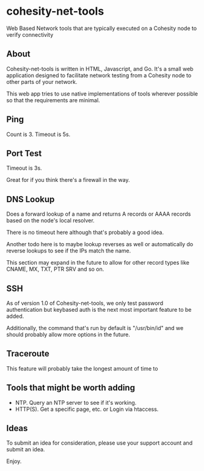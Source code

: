 # cohesity-net-tools
Web Based Network tools that are typically executed on a Cohesity node to verify connectivity

## About
Cohesity-net-tools is written in HTML, Javascript, and Go. It's a small web application designed to facilitate network testing from a Cohesity node to other parts of your network.

This web app tries to use native implementations of tools wherever possible so that the requirements are minimal.

## Ping
Count is 3.
Timeout is 5s.

## Port Test
Timeout is 3s.

Great for if you think there's a firewall in the way. 

## DNS Lookup
Does a forward lookup of a name and returns A records or AAAA records based on the node's local resolver. 

There is no timeout here although that's probably a good idea.

Another todo here is to maybe lookup reverses as well or automatically do reverse lookups to see if the IPs match the name.

This section may expand in the future to allow for other record types like CNAME, MX, TXT, PTR SRV and so on.

## SSH
As of version 1.0 of Cohesity-net-tools, we only test password authentication but keybased auth is the next most important feature to be added.

Additionally, the command that's run by default is "/usr/bin/id" and we should probably allow more options in the future.

## Traceroute
This feature will probably take the longest amount of time to 

## Tools that might be worth adding
- NTP. Query an NTP server to see if it's working.
- HTTP(S). Get a specific page, etc. or Login via htaccess.

## Ideas
To submit an idea for consideration, please use your support account and submit an idea.

Enjoy.
